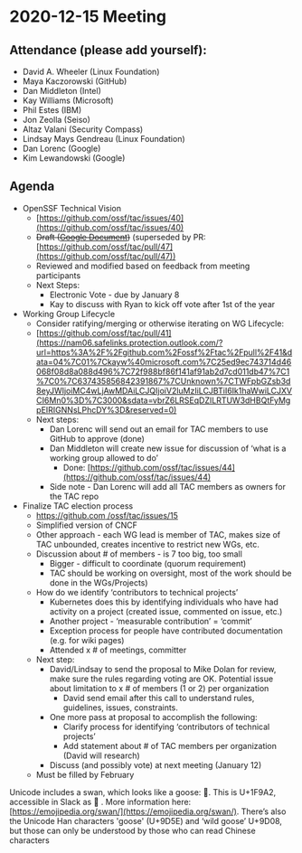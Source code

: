 # **2020-12-15 Meeting**

## Attendance (please add yourself):

* David A. Wheeler (Linux Foundation)
* Maya Kaczorowski (GitHub)
* Dan Middleton (Intel)
* Kay Williams (Microsoft)
* Phil Estes (IBM) 
* Jon Zeolla (Seiso)
* Altaz Valani (Security Compass)
* Lindsay Mays Gendreau (Linux Foundation)
* Dan Lorenc (Google)
* Kim Lewandowski (Google)

## Agenda

* OpenSSF Technical Vision
    * [https://github.com/ossf/tac/issues/40](https://github.com/ossf/tac/issues/40)
    * ~~Draft ([Google Document](https://docs.google.com/document/d/1iw01-grJgGtFQeWTI-LN59vKrJ4sfG6Igvz9pYqrFak/edit#))~~ (superseded by PR: [https://github.com/ossf/tac/pull/47](https://github.com/ossf/tac/pull/47))
    * Reviewed and modified based on feedback from meeting participants
    * Next Steps:
        * Electronic Vote - due by January 8
        * Kay to discuss with Ryan to kick off vote after 1st of the year
* Working Group Lifecycle
    * Consider ratifying/merging or otherwise iterating on WG Lifecycle:
    * [https://github.com/ossf/tac/pull/41](https://nam06.safelinks.protection.outlook.com/?url=https%3A%2F%2Fgithub.com%2Fossf%2Ftac%2Fpull%2F41&data=04%7C01%7Ckayw%40microsoft.com%7C25ed9ec743714d46068f08d8a088d496%7C72f988bf86f141af91ab2d7cd011db47%7C1%7C0%7C637435856842391867%7CUnknown%7CTWFpbGZsb3d8eyJWIjoiMC4wLjAwMDAiLCJQIjoiV2luMzIiLCJBTiI6Ik1haWwiLCJXVCI6Mn0%3D%7C3000&sdata=vbrZ6LRSEqDZILRTUW3dHBQtFyMgpEIRIGNNsLPhcDY%3D&reserved=0)
    * Next steps:
        * Dan Lorenc will send out an email for TAC members to use GitHub to approve (done)
        * Dan Middleton will create new issue for discussion of ‘what is a working group allowed to do’
            * Done: [https://github.com/ossf/tac/issues/44](https://github.com/ossf/tac/issues/44)
        * Side note - Dan Lorenc will add all TAC members as owners for the TAC repo
* Finalize TAC election process
    * [https://github.com /ossf/tac/issues/15](https://nam06.safelinks.protection.outlook.com/?url=https%3A%2F%2Fgithub.com%2Fossf%2Ftac%2Fissues%2F15&data=04%7C01%7Ckayw%40microsoft.com%7C25ed9ec743714d46068f08d8a088d496%7C72f988bf86f141af91ab2d7cd011db47%7C1%7C0%7C637435856842401824%7CUnknown%7CTWFpbGZsb3d8eyJWIjoiMC4wLjAwMDAiLCJQIjoiV2luMzIiLCJBTiI6Ik1haWwiLCJXVCI6Mn0%3D%7C3000&sdata=zgG0kETS1w30aRBAzbwVZAnuzQ%2BN1VP9x4qfuUgLCWs%3D&reserved=0)
    * Simplified version of CNCF
    * Other approach - each WG lead is member of TAC, makes size of TAC unbounded, creates incentive to restrict new WGs, etc.
    * Discussion about # of members - is 7 too big, too small
        * Bigger - difficult to coordinate (quorum requirement)
        * TAC should be working on oversight, most of the work should be done in the WGs/Projects)
    * How do we identify ‘contributors to technical projects’
        * Kubernetes does this by identifying individuals who have had activity on a project (created issue, commented on issue, etc.)
        * Another project - ‘measurable contribution’ = ‘commit’
        * Exception process for people have contributed documentation (e.g. for wiki pages)
        * Attended x # of meetings, committer
    * Next step:
        * David/Lindsay to send the proposal to Mike Dolan for review, make sure the rules regarding voting are OK. Potential issue about limitation to x # of members (1 or 2) per organization
            * David send email after this call to understand rules, guidelines, issues, constraints.
        * One more pass at proposal to accomplish the following:
            * Clarify process for identifying ‘contributors of technical projects’
            * Add statement about # of TAC members per organization (David will research)
        * Discuss (and possibly vote) at next meeting (January 12)
    * Must be filled by February

Unicode includes a swan, which looks like a goose: 🦢. This is  U+1F9A2, accessible in Slack as :swan: . More information here: [https://emojipedia.org/swan/](https://emojipedia.org/swan/). There’s also the Unicode Han characters 'goose' (U+9D5E) and ‘wild goose’ U+9D08, but those can only be understood by those who can read Chinese characters